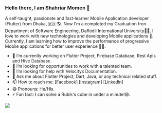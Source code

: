 ### Hello there, I am Shahriar Momen 👋
A self-taught, passionate and fast-learner Mobile Application developer (Flutter) from Dhaka, 🇧🇩 🌎. Now I'm a completed my Graduation fron Department of Software Engineering, Daffodil International University👨‍🎓. I love to work with new technologies and developing Mobile applications 🔭. Currently, I am learning how to improve the performance of progressive Mobile applications for better user experience 🌱🚀.

- 🔭 I’m currently working on Flutter Project, Firebase Database, Rest Apis and Hive Database.
- 👯 I’m looking for opportunities to work with a talented team.
- 🤔 I’m looking for help with Velocityx Documentation.
- 💬 Ask me about Flutter Project, Dart, Java, or any technical related stuff.
- 📫 How to reach me: [[Facebook](https://www.facebook.com/shahriar.momen.9)]      [[Instagram](https://www.instagram.com/shahriar.momen.9/)]     [[Linkedln](https://www.linkedin.com/in/shahriar-momen-6155421b8/)]
- 😄 Pronouns: He/His.
- ⚡ Fun fact: I can solve a Rubik's cube in under a minute!😄.

<img src="https://github-readme-stats.vercel.app/api?username=shahriar-swe&&show_icons=true&title_color=ffffff&icon_color=bb2acf&text_color=daf7dc&bg_color=191919">
